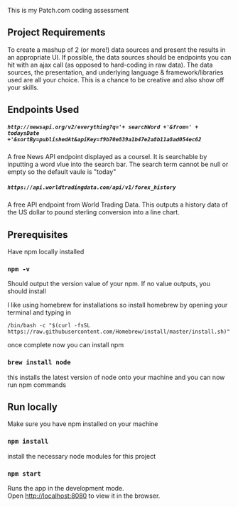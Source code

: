 This is my Patch.com coding assessment 

## Project Requirements
To create a mashup of 2 (or more!) data sources and present the results in an appropriate UI.  If possible, the data sources should be endpoints you can hit with an ajax call (as opposed to hard-coding in raw data).  The data sources, the presentation, and underlying language & framework/libraries used are all your choice.  This is a chance to be creative and also show off your skills.

## Endpoints Used 

##### `http://newsapi.org/v2/everything?q='+ searchWord +'&from=' + todaysDate +'&sortBy=publishedAt&apiKey=f9b70e839a1b47e2a8b11a8ad054ec62`

A free News API endpoint displayed as a coursel.  It is searchable by inputting a word vlue into the search bar.  The search term cannot be null or empty so the default vaule is "today" 

##### `https://api.worldtradingdata.com/api/v1/forex_history`

A free API endpoint from World Trading Data.  This outputs a history data of the US dollar to pound sterling conversion into a line chart.  

## Prerequisites

Have npm locally installed 

### `npm -v`

Should output the version value of your npm.  If no value outputs, you should install

I like using homebrew for installations so install homebrew by opening your terminal and typing in 

```/bin/bash -c "$(curl -fsSL https://raw.githubusercontent.com/Homebrew/install/master/install.sh)" ```

once complete now you can install npm 

### `brew install node`

this installs the latest version of node onto your machine and you can now run npm commands

## Run locally

Make sure you have npm installed on your machine 

### `npm install`

install the necessary node modules for this project

### `npm start`

Runs the app in the development mode.<br>
Open [http://localhost:8080](http://localhost:8080) to view it in the browser.

